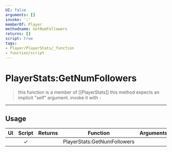 ```yaml
---
UI: false
arguments: []
invoke: ':'
memberOf: Player
methodname: GetNumFollowers
returns: []
script: true
tags:
- Player/PlayerStats/_function
- function/script
---
```

# PlayerStats:GetNumFollowers
> this function is a member of [[PlayerStats]]
> this method expects an implicit "self" argument. invoke it with `:`
-----
## Usage
|  UI | Script | Returns | Function | Arguments |
|:---:|:------:|-------:|:--------:|:---------|
| |✓||PlayerStats:GetNumFollowers||
